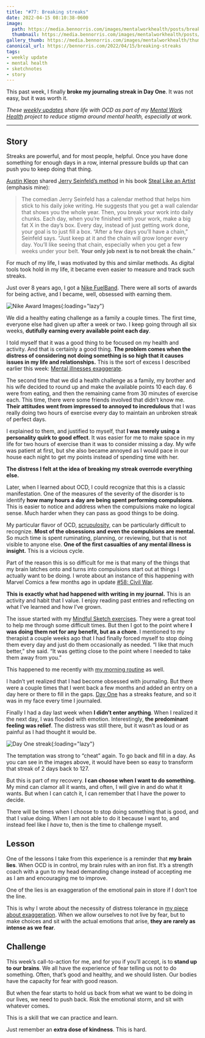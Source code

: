 ```yaml
---
title: "#77: Breaking streaks"
date: 2022-04-15 08:10:38-0600
image: 
  path: https://media.bennorris.com/images/mentalworkhealth/posts/breaking-streaks.jpg
  thumbnail: https://media.bennorris.com/images/mentalworkhealth/posts/thumbnails/breaking-streaks.jpg
gallery_thumb: https://media.bennorris.com/images/mentalworkhealth/thumbs/breaking-streaks.jpg
canonical_url: https://bennorris.com/2022/04/15/breaking-streaks
tags:
- weekly update
- mental health
- sketchnotes
- story
---
```


This past week, I finally **broke my journaling streak in Day One**. It was not easy, but it was worth it.

_These [weekly updates](https://bennorris.com/tags/weekly-update/) share life with OCD as part of my [Mental Work Health](https://bennorris.com/mental-work-health) project to reduce stigma around mental health, especially at work._

***


## Story

Streaks are powerful, and for most people, helpful. Once you have done something for enough days in a row, internal pressure builds up that can push you to keep doing that thing.

[Austin Kleon](https://austinkleon.com) shared [Jerry Seinfeld’s method](https://lifehacker.com/jerry-seinfelds-productivity-secret-281626) in his book [Steal Like an Artist](https://austinkleon.com/steal/) (emphasis mine):

> The comedian Jerry Seinfeld has a calendar method that helps him stick to his daily joke writing. He suggests that you get a wall calendar that shows you the whole year. Then, you break your work into daily chunks. Each day, when you’re finished with your work, make a big fat X in the day’s box. Every day, instead of just getting work done, your goal is to just fill a box. “After a few days you’ll have a chain,” Seinfeld says. “Just keep at it and the chain will grow longer every day. You’ll like seeing that chain, especially when you get a few weeks under your belt. **Your only job next is to not break the chain.**”

For much of my life, I was motivated by this and similar methods. As digital tools took hold in my life, it became even easier to measure and track such streaks.

Just over 8 years ago, I got a [Nike FuelBand](https://en.wikipedia.org/wiki/Nike%2B_FuelBand). There were all sorts of awards for being active, and I became, well, obsessed with earning them.

![Nike Award Images](https://media.bennorris.com/images/mentalworkhealth/posts/nike-award-images.jpg){:loading="lazy"}

We did a healthy eating challenge as a family a couple times. The first time, everyone else had given up after a week or two. I keep going through all six weeks, **dutifully earning every available point each day**.

I told myself that it was a good thing to be focused on my health and activity. And that is certainly a good thing. **The problem comes when the distress of considering not doing something is so high that it causes issues in my life and relationships.** This is the sort of excess I described earlier this week: [Mental illnesses exaggerate](https://bennorris.com/2022/04/12/mental-illnesses-exaggerate).

The second time that we did a health challenge as a family, my brother and his wife decided to round up and make the available points 10 each day. 6 were from eating, and then the remaining came from 30 minutes of exercise each. This time, there were some friends involved that didn’t know me. **Their attitudes went from impressed to annoyed to incredulous** that I was really doing two hours of exercise every day to maintain an unbroken streak of perfect days.

I explained to them, and justified to myself, that **I was merely using a personality quirk to good effect**. It was easier for me to make space in my life for two hours of exercise than it was to consider missing a day. My wife was patient at first, but she also became annoyed as I would pace in our house each night to get my points instead of spending time with her.

**The distress I felt at the idea of breaking my streak overrode everything else.**

Later, when I learned about OCD, I could recognize that this is a classic manifestation. One of the measures of the severity of the disorder is to identify **how many hours a day are being spent performing compulsions**. This is easier to notice and address when the compulsions make no logical sense. Much harder when they can pass as good things to be doing.

My particular flavor of OCD, [scrupulosity](https://en.wikipedia.org/wiki/Scrupulosity), can be particularly difficult to recognize. **Most of the obsessions and even the compulsions are mental.** So much time is spent ruminating, planning, or reviewing, but that is not visible to anyone else. **One of the first casualties of any mental illness is insight.** This is a vicious cycle.

Part of the reason this is so difficult for me is that many of the things that my brain latches onto and turns into compulsions start out at things I actually want to be doing. I wrote about an instance of this happening with Marvel Comics a few months ago in update [#58: Civil War](https://bennorris.com/2021/10/28/civil-war).

**This is exactly what had happened with writing in my journal.** This is an activity and habit that I value. I enjoy reading past entries and reflecting on what I’ve learned and how I’ve grown.

The issue started with my [Mindful Sketch exercises](https://bennorris.com/2022/02/12/mindful-sketch-template). They were a great tool to help me through some difficult times. But then I got to the point where **I was doing them not for any benefit, but as a chore**. I mentioned to my therapist a couple weeks ago that I had finally forced myself to stop doing them every day and just do them occasionally as needed. “I like that much better,” she said. “It was getting close to the point where I needed to take them away from you.”

This happened to me recently with [my morning routine](https://bennorris.com/2022/03/12/losing-my-routine) as well.

I hadn’t yet realized that I had become obsessed with journaling. But there were a couple times that I went back a few months and added an entry on a day here or there to fill in the gaps. [Day One](https://dayoneapp.com/) has a streaks feature, and so it was in my face every time I journaled.

Finally I had a day last week when **I didn’t enter anything**. When I realized it the next day, I was flooded with emotion. Interestingly, **the predominant feeling was relief**. The distress was still there, but it wasn’t as loud or as painful as I had thought it would be.

![Day One streak](https://media.bennorris.com/images/mentalworkhealth/posts/day-one-streak.png){:loading="lazy"}

The temptation was strong to “cheat” again. To go back and fill in a day. As you can see in the images above, it would have been so easy to transform that streak of 2 days back to 127.

But this is part of my recovery. **I can choose when I want to do something.** My mind can clamor all it wants, and often, I will give in and do what it wants. But when I can catch it, I can remember that I have the power to decide.

There will be times when I choose to stop doing something that is good, and that I value doing. When I am not able to do it because I want to, and instead feel like I *have* to, then is the time to challenge myself.


## Lesson

One of the lessons I take from this experience is a reminder that **my brain lies**. When OCD is in control, my brain rules with an iron fist. It’s a strength coach with a gun to my head demanding change instead of accepting me as I am and encouraging me to improve.

One of the lies is an exaggeration of the emotional pain in store if I don’t toe the line.

This is why I wrote about the necessity of distress tolerance in [my piece about exaggeration](https://bennorris.com/2022/04/12/mental-illnesses-exaggerate). When we allow ourselves to not live by fear, but to make choices and sit with the actual emotions that arise, **they are rarely as intense as we fear**.


## Challenge

This week’s call-to-action for me, and for you if you’ll accept, is to **stand up to our brains**. We all have the experience of fear telling us not to do something. Often, that’s good and healthy, and we should listen. Our bodies have the capacity for fear with good reason.

But when the fear starts to hold us back from what we want to be doing in our lives, we need to push back. Risk the emotional storm, and sit with whatever comes.

This is a skill that we can practice and learn.

Just remember an **extra dose of kindness**. This is hard.
